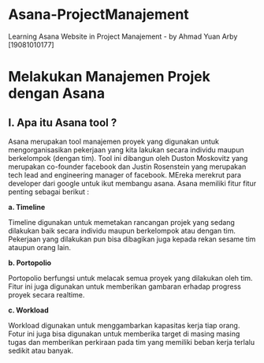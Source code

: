 # Asana-ProjectManajement
Learning Asana Website in Project Manajement - by Ahmad Yuan Arby [19081010177]


# Melakukan Manajemen Projek dengan Asana
## I. Apa itu Asana tool ?

Asana merupakan tool manajemen proyek yang digunakan untuk mengorganisasikan pekerjaan yang kita lakukan secara individu maupun berkelompok (dengan tim). Tool ini dibangun oleh Duston Moskovitz yang merupakan co-founder facebook dan Justin Rosenstein yang merupakan tech lead and engineering manager of facebook. MEreka merekrut para developer dari google untuk ikut membangu asana.
Asana memiliki fitur fitur penting sebagai berikut :

**a.	Timeline**

Timeline digunakan untuk memetakan rancangan projek yang sedang dilakukan baik secara individu maupun berkelompok atau dengan tim. Pekerjaan yang dilakukan pun bisa dibagikan juga kepada rekan sesame tim ataupun orang lain.

**b.	Portopolio**

Portopolio berfungsi untuk melacak semua proyek yang dilakukan oleh tim. Fitur ini juga digunakan untuk memberikan gambaran erhadap progress proyek secara realtime.

**c.	Workload**

Workload digunakan untuk menggambarkan kapasitas kerja tiap orang. Fotur ini juga bisa digunakan untuk memberika target di masing masing tugas dan memberikan perkiraan pada tim yang memiliki beban kerja terlalu sedikit atau banyak.
